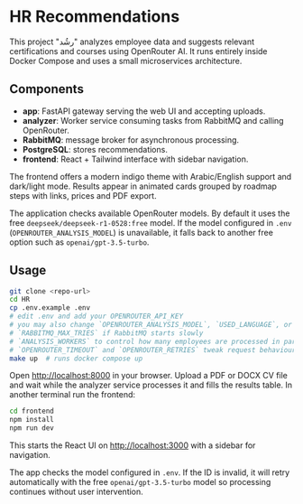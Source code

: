 # HR Recommendations

This project "رشُد" analyzes employee data and suggests relevant certifications and courses using OpenRouter AI. It runs entirely inside Docker Compose and uses a small microservices architecture.

## Components
- **app**: FastAPI gateway serving the web UI and accepting uploads.
- **analyzer**: Worker service consuming tasks from RabbitMQ and calling OpenRouter.
- **RabbitMQ**: message broker for asynchronous processing.
- **PostgreSQL**: stores recommendations.
- **frontend**: React + Tailwind interface with sidebar navigation.

The frontend offers a modern indigo theme with Arabic/English support and dark/light mode. Results appear in animated cards grouped by roadmap steps with links, prices and PDF export.

The application checks available OpenRouter models. By default it uses the free `deepseek/deepseek-r1-0528:free` model. If the model configured in `.env` (`OPENROUTER_ANALYSIS_MODEL`) is unavailable, it falls back to another free option such as `openai/gpt-3.5-turbo`.

## Usage
```bash
git clone <repo-url>
cd HR
cp .env.example .env
# edit .env and add your OPENROUTER_API_KEY
# you may also change `OPENROUTER_ANALYSIS_MODEL`, `USED_LANGUAGE`, or
# `RABBITMQ_MAX_TRIES` if RabbitMQ starts slowly
# `ANALYSIS_WORKERS` to control how many employees are processed in parallel
# `OPENROUTER_TIMEOUT` and `OPENROUTER_RETRIES` tweak request behaviour
make up  # runs docker compose up
```
Open <http://localhost:8000> in your browser. Upload a PDF or DOCX CV file and wait while the analyzer service processes it and fills the results table.
In another terminal run the frontend:
```bash
cd frontend
npm install
npm run dev
```
This starts the React UI on <http://localhost:3000> with a sidebar for navigation.

The app checks the model configured in `.env`. If the ID is invalid, it will retry automatically with the free `openai/gpt-3.5-turbo` model so processing continues without user intervention.
